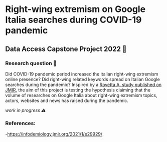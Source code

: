 # Right-wing extremism on Google Italia searches during COVID-19 pandemic

## Data Access Capstone Project 2022 📍

### Research question 🔎
Did COVID-19 pandemic period increased the italian right-wing extremism online presence?
Did right-wing related keywords spread on Italian Google searches during the pandemic?
Inspired by a [Rovetta A. study published on JMIR](https://infodemiology.jmir.org/2021/1/e29929/), the aim of this project is testing the hypothesis claiming that the volume of researches on Google Italia about right-wing extremism topics, actors, websites and news has raised during the pandemic.





_work in progress ⚠️_


### References:

-https://infodemiology.jmir.org/2021/1/e29929/
